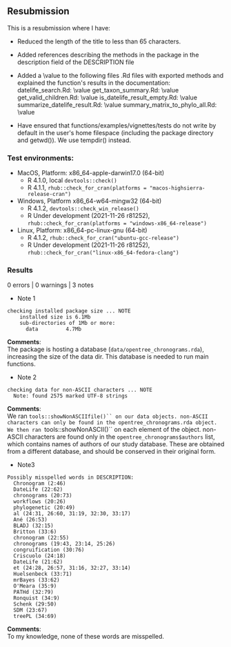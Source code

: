 ## Resubmission
This is a resubmission where I have:

* Reduced the length of the title to less than 65 characters.

* Added references describing the methods in the package in the description field of the DESCRIPTION file

* Added a \value to the following files .Rd files with exported methods and explained the function's results in the documentation:
      datelife_search.Rd: \value
      get_taxon_summary.Rd: \value
      get_valid_children.Rd: \value
      is_datelife_result_empty.Rd: \value
      summarize_datelife_result.Rd: \value
      summary_matrix_to_phylo_all.Rd: \value

* Have ensured that functions/examples/vignettes/tests do not write by default in the user's home filespace (including the package directory and getwd()). We use tempdir() instead.

### Test environments:

- MacOS, Platform: x86_64-apple-darwin17.0 (64-bit)
  - R 4.1.0, local `devtools::check()`
  - R 4.1.1, `rhub::check_for_cran(platforms = "macos-highsierra-release-cran")`
- Windows, Platform x86_64-w64-mingw32 (64-bit)
  - R 4.1.2, `devtools::check_win_release()`
  - R Under development (2021-11-26 r81252), `rhub::check_for_cran(platforms = "windows-x86_64-release")`
- Linux, Platform: x86_64-pc-linux-gnu (64-bit)
  - R 4.1.2, `rhub::check_for_cran("ubuntu-gcc-release")`
  - R Under development (2021-11-26 r81252), `rhub::check_for_cran("linux-x86_64-fedora-clang")`

### Results
0 errors | 0 warnings | 3 notes

* Note 1

```
checking installed package size ... NOTE
    installed size is 6.1Mb
    sub-directories of 1Mb or more:
      data         4.7Mb
```
**Comments**: <br/>
The package is hosting a database (`data/opentree_chronograms.rda`), increasing the size of the data dir. This database is needed to run main functions.

* Note 2

```
checking data for non-ASCII characters ... NOTE
  Note: found 2575 marked UTF-8 strings
```

**Comments**: <br/>
We ran `tools::showNonASCIIfile()`` on our data objects. non-ASCII characters can only be found in the opentree_chronograms.rda object. We then ran `tools::showNonASCII()`` on each element of the object. non-ASCII characters are found only in the `opentree_chronograms$authors` list, which contains names of authors of our study database. These are obtained from a different database, and should be conserved in their original form.

* Note3

```
Possibly misspelled words in DESCRIPTION:
  Chronogram (2:46)
  DateLife (22:62)
  chronograms (20:73)
  workflows (20:26)
  phylogenetic (20:49)
  al (24:31, 26:60, 31:19, 32:30, 33:17)
  Ané (26:53)
  BLADJ (32:15)
  Britton (33:6)
  chronogram (22:55)
  chronograms (19:43, 23:14, 25:26)
  congruification (30:76)
  Criscuolo (24:18)
  DateLife (21:62)
  et (24:28, 26:57, 31:16, 32:27, 33:14)
  Huelsenbeck (33:71)
  mrBayes (33:62)
  O'Meara (35:9)
  PATHd (32:79)
  Ronquist (34:9)
  Schenk (29:50)
  SDM (23:67)
  treePL (34:69)
```

**Comments**: <br/>
To my knowledge, none of these words are misspelled.
